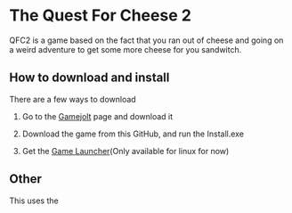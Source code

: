 # The Quest For Cheese 2

QFC2 is a game based on the fact that you ran out of cheese and going on a weird adventure to get some more cheese for you sandwitch.

## How to download and install
There are a few ways to download

1. Go to the [Gamejolt](https://gamejolt.com/games/TheQuestForCheese2/537370) page and download it

2. Download the game from this GitHub, and run the Install.exe

3. Get the [Game Launcher](https://github.com/Alligo-Studios/TheQuestForCheese2-Installer)(Only available for linux for now)

## Other

This uses the 
